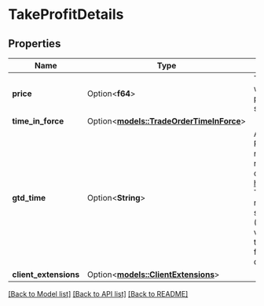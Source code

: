 # TakeProfitDetails

## Properties

Name | Type | Description | Notes
------------ | ------------- | ------------- | -------------
**price** | Option<**f64**> | The price that the Take Profit Order will be triggered at. Only one of the price and distance fields may be specified. | [optional]
**time_in_force** | Option<[**models::TradeOrderTimeInForce**](TradeOrderTimeInForce.md)> |  | [optional]
**gtd_time** | Option<**String**> | A date and time value using either RFC3339 or UNIX time representation. The RFC 3339 representation is a string conforming to https://tools.ietf.org/rfc/rfc3339.txt. The Unix representation is a string representing the number of seconds since the Unix Epoch (January 1st, 1970 at UTC). The value is a fractional number, where the fractional part represents a fraction of a second (up to nine decimal places). | [optional]
**client_extensions** | Option<[**models::ClientExtensions**](ClientExtensions.md)> |  | [optional]

[[Back to Model list]](../README.md#documentation-for-models) [[Back to API list]](../README.md#documentation-for-api-endpoints) [[Back to README]](../README.md)


